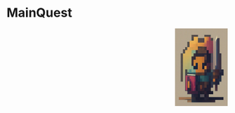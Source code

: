 # MainQuest 

<img src="img/logo.jpg" align="right"
     alt="Size Limit logo by Anton Lovchikov" width="120" height="178">